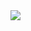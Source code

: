 <img src="https://capsule-render.vercel.app/api?type=venom&color=orange&height=300&section=header&text=Minyeop%20Lee&fontSize=90" />
